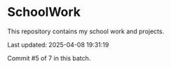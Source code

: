 # SchoolWork

This repository contains my school work and projects.

Last updated: 2025-04-08 19:31:19

Commit #5 of 7 in this batch.